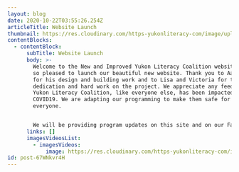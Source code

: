 ```yaml
---
layout: blog
date: 2020-10-22T03:55:26.254Z
articleTitle: Website Launch
thumbnail: https://res.cloudinary.com/https-yukonliteracy-com/image/upload/v1648541870/dark_flake_kghcz2.png
contentBlocks:
  - contentBlock:
      subTitle: Website Launch
      body: >-
        Welcome to the New and Improved Yukon Literacy Coalition website. We are
        so pleased to launch our beautiful new website. Thank you to Aaron Janke
        for his design and building work and to Lisa and Victoria for their
        dedication and hard work on the project. We appreciate any feedback. The
        Yukon Literacy Coalition, like everyone else, has been impacted by
        COVID19. We are adapting our programming to make them safe for
        everyone. 


        We will be providing program updates on this site and on our Facebook page at Yukon Family Literacy Centre, or for more information call us at 668-6535.
      links: []
      imagesVideosList:
        - imagesVideos:
            image: https://res.cloudinary.com/https-yukonliteracy-com/image/upload/q_35/v1647233542/1_f0entb.jpg
id: post-67WNkvr4H
---
```

